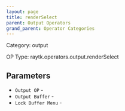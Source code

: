 ```yaml
---
layout: page
title: renderSelect
parent: Output Operators
grand_parent: Operator Categories
---
```


Category: output

OP Type: raytk.operators.output.renderSelect

## Parameters

* `Output OP` - 
* `Output Buffer` - 
* `Lock Buffer Menu` -
